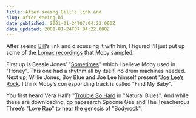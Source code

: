 ```yaml
---
title: After seeing Bill's link and
slug: after_seeing_bi
date_published: 2001-01-24T07:04:22.000Z
date_updated: 2001-01-24T07:04:22.000Z
---
```


After seeing [Bill](http://www.marginalia.org)‘s link and discussing it with him, I figured I’ll just put up some of the [Lomax recordings](/index.php?blogarch/2001_01_01_archive.php#1994706) that Moby sampled.

First up is Bessie Jones’ "[Sometimes](stuff/BessieJones-Sometimes.mp3)" which I believe Moby used in "Honey". This one had a rhythm all by itself, no drum machines needed. Next up, Willie Jones, Boy Blue and Joe Lee himself present "[Joe Lee’s Rock](stuff/BoyBlue,WillieJones,JoeLee-JoeLee'sRock.mp3). I think Moby’s corresponding track is called "Find My Baby".

You first heard Vera Hall’s "[Trouble So Hard](stuff/VeraHall-TroubleSoHard.mp3) in "Natural Blues". And while these are downloading, go napsearch Spoonie Gee and The Treacherous Three’s "[Love Rap](nap:search?artist=spoonie&amp;title=love+rap)" to hear the genesis of "Bodyrock".
